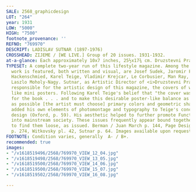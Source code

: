```yaml
---
SALE: 2568_graphicdesign
LOT: "264"
year: 1931
LOW: "5000"
HIGH: "7500"
footnote_provenance: ''
REFNO: "769970"
DESCRIPT: LADISLAV SUTNAR (1897-1976)
CROSSHEAD: ZIJEME / [WE LIVE.] Group of 20 issues. 1931-1932.
at-a-glance: Each approximately 10x7 inches, 25½x17¾ cm. Druzstevni Prace, Prague.
TYPESET: A complete two-year run of this lifestyle magazine. Among the artists whose
  work is featured, both written and visual, are Josef Sudek, Jaromir Funke, Alexander
  Hackenschmied, Karel Teige, Vladimir Krejcar, Le Corbusier, Man Ray, Max Ernst and
  Laszlo Moholy-Nagy. Sutnar, as Artistic Director of <i>Druzstevni Prace</i>, was
  responsible for the artistic design of this magazine, the covers of which are all
  like mini posters. Following Karel Teige's belief that "the cover was an advertisement
  for the book . . . and to make this desirable poster-like balance as strong an impact
  as possible [the artist must choose] primary colors and geometric shapes," Sutnar
  added his own elements of photomontage and typography to Teige's concept of cover
  design (Oxford, p. 59). His aesthetic helped to further promote Functionalist design
  into mainstream society. These issues frequently appear bound together; it is <i>rare</i>
  to find them loose, as issued. Berman / Juan March p. 144, Page Design p. 189, Modernism
  p. 274, Witkovsky pl. 42, Sutnar p. 64. Images available upon request.
FOOTNOTE: Condition varies, generally  A- / B+.
recommended: true
images:
- "/v1618519496/2568/769970_VIEW_12_04.jpg"
- "/v1618519498/2568/769970_VIEW_13_05.jpg"
- "/v1618519500/2568/769970_VIEW_14_06.jpg"
- "/v1618519500/2568/769970_VIEW_15_07.jpg"
- "/v1618519502/2568/769970_VIEW_16_08.jpg"

---
```

